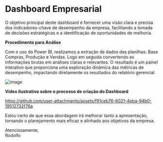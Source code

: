 # Dashboard Empresarial

O objetivo principal deste dashboard é fornecer uma visão clara e precisa dos indicadores-chave de desempenho da empresa, facilitando a tomada de decisões estratégicas e a identificação de oportunidades de melhoria.

**Procedimento para Análise**

Com o uso do Power BI, realizamos a extração de dados das planilhas: Base Compras, Produção e Vendas. Logo em seguida convertendo as informações brutas em análises claras e relevantes. O resultado é um painel interativo que proporciona uma exploração dinâmica das métricas de desempenho, impactando diretamente os resultados do relatório gerencial.


![image](https://github.com/user-attachments/assets/755eec08-c289-43cb-a1a9-07bcbffcee98)



**Vídeo ilustrativo sobre o processo de criação do Dashboard**



https://github.com/user-attachments/assets/f91ceb76-6021-4eba-94b0-19512732f76a



Estou certo de que essa abordagem irá melhorar tanto a apresentação, tornando o planejamento mais eficaz e alinhado aos objetivos da empresa.

Atenciosamente,  
Rodolfo

